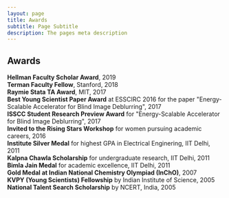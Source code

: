 ```yaml
---
layout: page
title: Awards
subtitle: Page Subtitle
description: The pages meta description
---
```


## Awards
**Hellman Faculty Scholar Award**, 2019  
**Terman Faculty Fellow**, Stanford, 2018  
**Raymie Stata TA Award**, MIT, 2017  
**Best Young Scientist Paper Award** at ESSCIRC 2016 for the paper "Energy-Scalable Accelerator for Blind Image Deblurring", 2017   
**ISSCC Student Research Preview Award** for "Energy-Scalable Accelerator for Blind Image Deblurring", 2017  
**Invited to the Rising Stars Workshop** for women pursuing academic careers, 2016  
**Institute Silver Medal** for highest GPA in Electrical Enginering, IIT Delhi, 2011   
**Kalpna Chawla Scholarship** for undergraduate research, IIT Delhi, 2011  
**Bimla Jain Medal** for academic excellence, IIT Delhi, 2011  
**Gold Medal at Indian National Chemistry Olympiad (InChO)**, 2007  
**KVPY (Young Scientists) Fellowship** by Indian Institute of Science, 2005  
**National Talent Search Scholarship** by NCERT, India, 2005  

